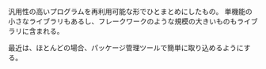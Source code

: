 汎用性の高いプログラムを再利用可能な形でひとまとめにしたもの。
単機能の小さなライブラリもあるし、フレークワークのような規模の大きいものもライブラリに含まれる。

最近は、ほとんどの場合、パッケージ管理ツールで簡単に取り込めるようにする。

